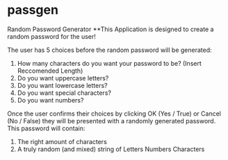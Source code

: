 # passgen
Random Password Generator
**This Application is designed to create a random password for the user!

The user has 5 choices before the random password will be generated:

1) How many characters do you want your password to be? (Insert Reccomended Length)
2) Do you want uppercase letters?
3) Do you want lowercase letters?
4) Do you want special characters?
5) Do you want numbers?

Once the user confirms their choices by clicking OK (Yes / True) or Cancel (No / False) they will be presented with a randomly generated password. This password will contain:
1) The right amount of characters
2) A truly random (and mixed) string of
    Letters 
    Numbers
    Characters